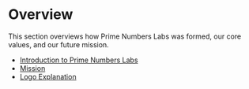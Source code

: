 # Overview

This section overviews how Prime Numbers Labs was formed, our core values, and our future mission.

* [Introduction to Prime Numbers Labs](overview/introduction-to-prime-numbers-labs.md)
* [Mission](overview/mission.md)
* [Logo Explanation](overview/logo-explanation.md)
